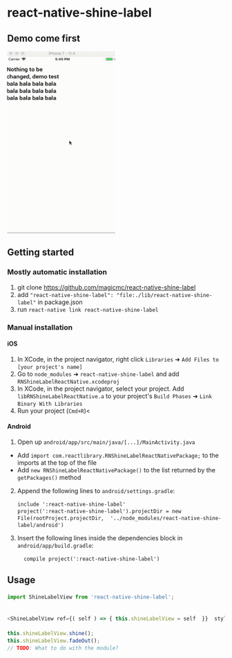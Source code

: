 
# react-native-shine-label
## Demo come first
<img src="https://github.com/magicmc/react-native-shine-label/blob/master/demo.gif" width="250" height="420" />

## Getting started
<!-- ## Not work yet
`$ npm install react-native-shine-label --save` -->

### Mostly automatic installation

1. git clone  https://github.com/magicmc/react-native-shine-label
2. add `"react-native-shine-label": "file:./lib/react-native-shine-label"` in package.json
3. run `react-native link react-native-shine-label`

### Manual installation


#### iOS

1. In XCode, in the project navigator, right click `Libraries` ➜ `Add Files to [your project's name]`
2. Go to `node_modules` ➜ `react-native-shine-label` and add `RNShineLabelReactNative.xcodeproj`
3. In XCode, in the project navigator, select your project. Add `libRNShineLabelReactNative.a` to your project's `Build Phases` ➜ `Link Binary With Libraries`
4. Run your project (`Cmd+R`)<

#### Android

1. Open up `android/app/src/main/java/[...]/MainActivity.java`
  - Add `import com.reactlibrary.RNShineLabelReactNativePackage;` to the imports at the top of the file
  - Add `new RNShineLabelReactNativePackage()` to the list returned by the `getPackages()` method
2. Append the following lines to `android/settings.gradle`:
  	```
  	include ':react-native-shine-label'
  	project(':react-native-shine-label').projectDir = new File(rootProject.projectDir, 	'../node_modules/react-native-shine-label/android')
  	```
3. Insert the following lines inside the dependencies block in `android/app/build.gradle`:
  	```
      compile project(':react-native-shine-label')
  	```


## Usage
```javascript
import ShineLabelView from 'react-native-shine-label';


<ShineLabelView ref={( self ) => { this.shineLabelView = self  }}  style={{height:200, width:200}} autoStart={true} text="just a sample" fontColor="#00BBFF" font="Roboto-MediuM" fontSize={20} />

this.shineLabelView.shine();
this.shineLabelView.fadeOut();
// TODO: What to do with the module?
  